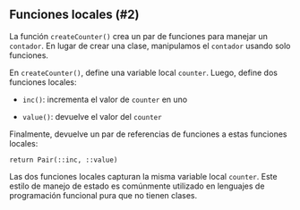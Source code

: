 ## Funciones locales (#2)

La función `createCounter()` crea un par de funciones para manejar un `contador`. En lugar de crear una clase, manipulamos el `contador` usando solo funciones.

En `createCounter()`, define una variable local `counter`. Luego, define dos funciones locales:

+ `inc()`: incrementa el valor de `counter` en uno

+ `value()`: devuelve el valor del `counter`

Finalmente, devuelve un par de referencias de funciones a estas funciones locales:

`return Pair(::inc, ::value)`

Las dos funciones locales capturan la misma variable local `counter`. Este estilo de manejo de estado es comúnmente utilizado en lenguajes de programación funcional pura que no tienen clases.